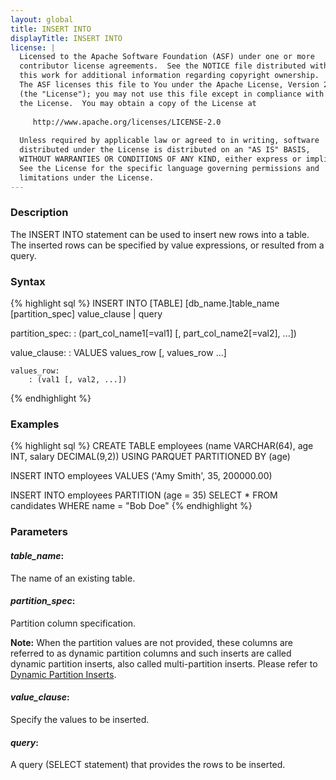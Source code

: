 ```yaml
---
layout: global
title: INSERT INTO
displayTitle: INSERT INTO
license: |
  Licensed to the Apache Software Foundation (ASF) under one or more
  contributor license agreements.  See the NOTICE file distributed with
  this work for additional information regarding copyright ownership.
  The ASF licenses this file to You under the Apache License, Version 2.0
  (the "License"); you may not use this file except in compliance with
  the License.  You may obtain a copy of the License at
 
     http://www.apache.org/licenses/LICENSE-2.0
 
  Unless required by applicable law or agreed to in writing, software
  distributed under the License is distributed on an "AS IS" BASIS,
  WITHOUT WARRANTIES OR CONDITIONS OF ANY KIND, either express or implied.
  See the License for the specific language governing permissions and
  limitations under the License.
---
```


### Description

The INSERT INTO statement can be used to insert new rows into a table. The inserted rows can be specified by value expressions, or resulted from a query.

### Syntax
{% highlight sql %}
INSERT INTO [TABLE] [db_name.]table_name [partition_spec] value_clause | query

partition_spec:
    : (part_col_name1[=val1] [, part_col_name2[=val2], ...])

value_clause:
    : VALUES values_row [, values_row ...]

    values_row:
        : (val1 [, val2, ...])

{% endhighlight %}

### Examples
{% highlight sql %}
 CREATE TABLE employees (name VARCHAR(64), age INT, salary DECIMAL(9,2))
   USING PARQUET PARTITIONED BY (age)

 INSERT INTO employees
   VALUES ('Amy Smith', 35, 200000.00)

 INSERT INTO employees PARTITION (age = 35)
   SELECT * FROM candidates WHERE name = "Bob Doe"
{% endhighlight %}

### Parameters

#### ***table_name***:
The name of an existing table.

#### ***partition_spec***:
Partition column specification.

**Note:** When the partition values are not provided, these columns are referred to as dynamic partition columns and such inserts are called dynamic partition inserts, also called multi-partition inserts. Please refer to [Dynamic Partition Inserts](sql-ref-syntax-dml-dynamic-partition-insert.html).

#### ***value_clause***:
Specify the values to be inserted.

#### ***query***:
A query (SELECT statement) that provides the rows to be inserted.
